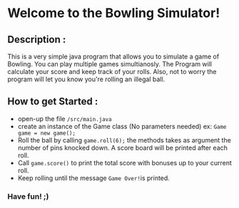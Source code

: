 #  Welcome to the Bowling Simulator!

## Description :

This is a very simple java program that allows you to simulate a game of Bowling. You can play multiple games simultianosly. 
The Program will calculate your score and keep track of your rolls. Also, not to worry the program will let you know you're rolling an illegal ball.  

## How to get Started :

- open-up the file `/src/main.java`
- create an instance of the Game class (No parameters needed) ex: `Game game = new game();`
- Roll the ball by calling `game.roll(6);` the methods takes as argument the number of pins knocked down. A score board will be printed after each roll.
- Call `game.score()` to print the total score with bonuses up to your current roll.
- Keep rolling until the message `Game Over!`is printed.

### Have fun! ;) 
